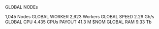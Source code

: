 GLOBAL NODEs

1,045 Nodes
GLOBAL WORKER
2,623 Workers
GLOBAL SPEED
2.29 Gh/s
GLOBAL CPU
4.435 CPUs
PAYOUT
41.3 M $NOM
GLOBAL RAM
9.33 Tb
